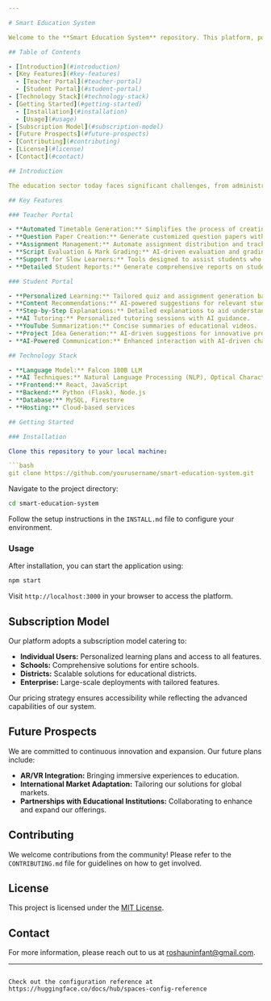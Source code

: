 ```yaml
---

# Smart Education System

Welcome to the **Smart Education System** repository. This platform, powered by the **Falcon 180B LLM**, is designed to address critical challenges in modern education, transforming the learning experience for both students and teachers. Our innovative approach streamlines administrative tasks, personalizes learning, and enhances academic outcomes through advanced AI technologies.

## Table of Contents

- [Introduction](#introduction)
- [Key Features](#key-features)
  - [Teacher Portal](#teacher-portal)
  - [Student Portal](#student-portal)
- [Technology Stack](#technology-stack)
- [Getting Started](#getting-started)
  - [Installation](#installation)
  - [Usage](#usage)
- [Subscription Model](#subscription-model)
- [Future Prospects](#future-prospects)
- [Contributing](#contributing)
- [License](#license)
- [Contact](#contact)

## Introduction

The education sector today faces significant challenges, from administrative inefficiencies to the lack of personalized learning experiences. Students often struggle without tailored study plans and regular revision tests, leading to disengagement and poor academic performance. Our **Smart Education System** is built to tackle these issues head-on, offering a comprehensive solution that streamlines processes and enhances educational outcomes.

## Key Features

### Teacher Portal

- **Automated Timetable Generation:** Simplifies the process of creating and managing class schedules.
- **Question Paper Creation:** Generate customized question papers with ease.
- **Assignment Management:** Automate assignment distribution and tracking.
- **Script Evaluation & Mark Grading:** AI-driven evaluation and grading for efficiency and accuracy.
- **Support for Slow Learners:** Tools designed to assist students who need additional help.
- **Detailed Student Reports:** Generate comprehensive reports on student performance.

### Student Portal

- **Personalized Learning:** Tailored quiz and assignment generation based on individual progress.
- **Content Recommendations:** AI-powered suggestions for relevant study materials.
- **Step-by-Step Explanations:** Detailed explanations to aid understanding.
- **AI Tutoring:** Personalized tutoring sessions with AI guidance.
- **YouTube Summarization:** Concise summaries of educational videos.
- **Project Idea Generation:** AI-driven suggestions for innovative projects.
- **AI-Powered Communication:** Enhanced interaction with AI-driven chat features.

## Technology Stack

- **Language Model:** Falcon 180B LLM
- **AI Techniques:** Natural Language Processing (NLP), Optical Character Recognition (OCR)
- **Frontend:** React, JavaScript
- **Backend:** Python (Flask), Node.js
- **Database:** MySQL, Firestore
- **Hosting:** Cloud-based services

## Getting Started

### Installation

Clone this repository to your local machine:

```bash
git clone https://github.com/yourusername/smart-education-system.git
```

Navigate to the project directory:

```bash
cd smart-education-system
```

Follow the setup instructions in the `INSTALL.md` file to configure your environment.

### Usage

After installation, you can start the application using:

```bash
npm start
```

Visit `http://localhost:3000` in your browser to access the platform.

## Subscription Model

Our platform adopts a subscription model catering to:

- **Individual Users:** Personalized learning plans and access to all features.
- **Schools:** Comprehensive solutions for entire schools.
- **Districts:** Scalable solutions for educational districts.
- **Enterprise:** Large-scale deployments with tailored features.

Our pricing strategy ensures accessibility while reflecting the advanced capabilities of our system.

## Future Prospects

We are committed to continuous innovation and expansion. Our future plans include:

- **AR/VR Integration:** Bringing immersive experiences to education.
- **International Market Adaptation:** Tailoring our solutions for global markets.
- **Partnerships with Educational Institutions:** Collaborating to enhance and expand our offerings.

## Contributing

We welcome contributions from the community! Please refer to the `CONTRIBUTING.md` file for guidelines on how to get involved.

## License

This project is licensed under the [MIT License](LICENSE).

## Contact

For more information, please reach out to us at [roshauninfant@gmail.com](mailto:roshauninfant@gmail.com).

---
```

Check out the configuration reference at https://huggingface.co/docs/hub/spaces-config-reference

